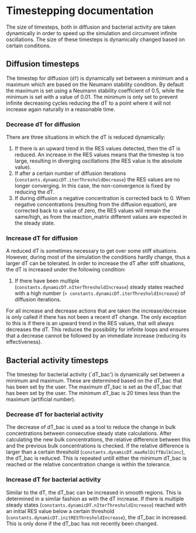# Timestepping documentation
The size of timesteps, both in diffusion and bacterial activity are taken dynamically in order to speed up the simulation and circumvent infinite oscillations.
The size of these timesteps is dynamically changed based on certain conditions.

## Diffusion timesteps
The timestep for diffusion (`dT`) is dynamically set between a minimum and a maximum which are based on the Neumann stability condition.
By default the maximum is set using a Neumann stability coefficient of 0.5, while the minimum is set with a value of 0.01.
The minimum is only set to prevent infinite decreasing cycles reducing the dT to a point where it will not increase again naturally in a reasonable time.

### Decrease dT for diffusion
There are three situations in which the dT is reduced dynamically:
1) If there is an upward trend in the RES values detected, then the dT is reduced. An increase in the RES values means that the timestep is too large, resulting in diverging oscillations (the RES value is the absolute value).
2) If after a certain number of diffusion iterations (`constants.dynamicDT.iterThresholdDecrease`) the RES values are no longer converging. In this case, the non-convergence is fixed by reducing the dT.
3) If during diffusion a negative concentration is corrected back to 0. When negative concentrations (resulting from the diffusion equation), are corrected back to a value of zero, the RES values will remain the same/high, as from the reaction_matrix different values are expected in the steady state.

### Increase dT for diffusion
A reduced dT is sometimes necessary to get over some stiff situations. However, during most of the simulation the conditions hardly change, thus a larger dT can be tolerated.
In order to increase the dT after stiff situations, the dT is increased under the following condition:
1) If there have been multiple (`constants.dynamicDT.nIterThresholdIncrease`) steady states reached with a high number (`> constants.dynamicDT.iterThresholdIncrease`) of diffusion iterations.

For all increase and decrease actions that are taken the increase/decrease is only called if there has not been a recent dT change. The only exception to this is if there is an upward trend in the RES values, that will always decreases the dT.
This reduces the possibility for infinite loops and ensures that a decrease cannot be followed by an immediate increase (reducing its effectiveness).

## Bacterial activity timesteps
The timestep for bacterial activity (`dT_bac') is dynamically set between a minimum and maximum. These are determined based on the dT_bac that has been set by the user.
The maximum dT_bac is set as the dT_bac that has been set by the user. The minimum dT_bac is 20 times less than the maximum (artificial number). 

### Decrease dT for bacterial activity
The decrease of dT_bac is used as a tool to reduce the change in bulk concentrations between consecutive steady state calculations. 
After calculating the new bulk concentrations, the relative difference between this and the previous bulk concentrations is checked.
If the relative difference is larger than a certain threshold (`constants.dynamicDT.maxRelDiffBulkConc`), the dT_bac is reduced.
This is repeated untill either the minimum dT_bac is reached or the relative concentration change is within the tolerance.

### Increase dT for bacterial activity
Similar to the dT, the dT_bac can be increased in smooth regions. This is determined in a similar fashion as with the dT increase.
If there is multiple steady states (`constants.dynamicDT.nIterThresholdIncrease`) reached with an initial RES value below a certain threshold (`constants.dynamicDT.initRESThresholdIncrease`), the dT_bac in increased.
This is only done if the dT_bac has not recently been changed.
